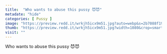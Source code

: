 ```yaml
---
title:  "Who wants to abuse this pussy 😈😈"
metadate: "hide"
categories: [ Pussy ]
image: "https://preview.redd.it/wrkjh5icx9m51.jpg?auto=webp&s=2b7088f19f4cb8dbfc94bedf852fd215a3cb57fe"
thumb: "https://preview.redd.it/wrkjh5icx9m51.jpg?width=1080&crop=smart&auto=webp&s=69e6d09536872af752051c8133c11a0c6d75f7f5"
visit: ""
---
```

Who wants to abuse this pussy 😈😈
